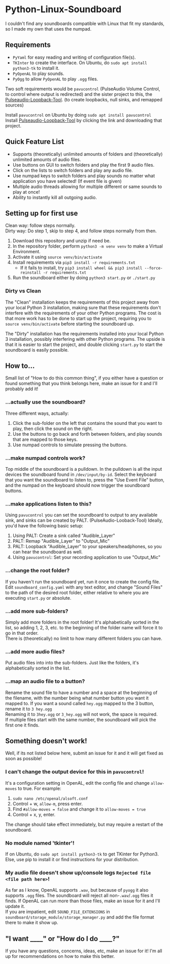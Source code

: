 # Python-Linux-Soundboard
I couldn't find any soundboards compatible with Linux that fit my standards, so I made my own that uses the numpad.


## Requirements
- `PyYaml` for easy reading and writing of configuration file(s).
- `TKInter` to create the interface. On Ubuntu, do `sudo apt install python3-tk` to install it.
- `PyOpenAL` to play sounds.
- `PyOgg` to allow `PyOpenAL` to play `.ogg` files.

Two soft requirements would be `pavucontrol` (PulseAudio Volume Control, to control where output is redirected) and the
sister project to this, the 
[Pulseaudio-Loopback-Tool](https://github.com/alentoghostflame/Python-Pulseaudio-Loopback-Tool). (to create loopbacks,
null sinks, and remapped sources)

Install `pavucontrol` on Ubuntu by doing `sudo apt install pavucontrol`  
Install [Pulseaudio-Loopback-Tool](https://github.com/alentoghostflame/Python-Pulseaudio-Loopback-Tool) by clicking the
link and downloading that project.



## Quick Feature List
* Supports (theoretically) unlimited amounts of folders and (theoretically) unlimited amounts of audio files.
* Use buttons on GUI to switch folders and play the first 9 audio files.
* Click on the lists to switch folders and play any audio file.
* Use numpad keys to switch folders and play sounds no matter what application you have selected! (If event file is given)
* Multiple audio threads allowing for multiple different or same sounds to play at once!
* Ability to instantly kill all outgoing audio.


## Setting up for first use
Clean way: follow steps normally.  
Dirty way: Do step 1, skip to step 4, and follow steps normally from then.

1. Download this repository and unzip if need be.
2. In the repository folder, perform `python3 -m venv venv` to make a Virtual Environment.
3. Activate it using `source venv/bin/activate`
4. Install requirements via `pip3 install -r requirements.txt`
    - If it fails to install, try `pip3 install wheel && pip3 install --force-reinstall -r requirements.txt`
5. Run the soundboard either by doing `python3 start.py` or `./start.py`

### Dirty vs Clean
The "Clean" installation keeps the requirements of this project away from your local Python 3 installation, making sure
that these requirements don't interfere with the requirements of your other Python programs. The cost is that more work
has to be done to start up the project, requiring you to `source venv/bin/activate` before starting the soundboard up.

The "Dirty" installation has the requirements installed into your local Python 3 installation, possibly interfering with
other Python programs. The upside is that it is easier to start the project, and double clicking `start.py` to start the
soundboard is easily possible.

## How to...
Small list of "How to do this common thing", if you either have a question or found something that you think belongs
here, make an issue for it and I'll probably add it!

### ...actually use the soundboard?
Three different ways, actually:
1. Click the sub-folder on the left that contains the sound that you want to play, then click the sound on the right.
2. Use the buttons to go back and forth between folders, and play sounds that are mapped to those keys.
3. Use numpad controls to simulate pressing the buttons.

### ...make numpad controls work?
Top middle of the soundboard is a pulldown. In the pulldown is all the input devices the soundboard found in
`/dev/input/by-id`. Select the keyboard that you want the soundboard to listen to, press the "Use Event File" button, 
and the numpad on the keyboard should now trigger the soundboard buttons.

### ...make applications listen to this?
Using `pavucontrol` you can set the soundboard to output to any available sink, and sinks can be created by PALT. 
(PulseAudio-Looback-Tool)
Ideally, you'd have the following basic setup:
1. Using PALT: Create a sink called "Audible_Layer"
2. PALT: Remap "Audible_Layer" to "Output_Mic"
3. PALT: Loopback "Audible_Layer" to your speakers/headphones, so you can hear the soundboard as well.
4. Using `pavucontrol`: Set your recording application to use "Output_Mic"

### ...change the root folder?
If you haven't run the soundboard yet, run it once to create the config file.  
Edit `soundboard_config.yaml` with any text editor, and change "Sound Files" to the path of the desired root folder, 
either relative to where you are executing `start.py` or absolute.

### ...add more sub-folders?
Simply add more folders in the root folder! It's alphabetically sorted in the list, so adding 1, 2, 3, etc. to the
beginning of the folder name will force it to go in that order.  
There is (theoretically) no limit to how many different folders you can have.

### ...add more audio files?
Put audio files into into the sub-folders. Just like the folders, it's alphabetically sorted in the list.  

### ...map an audio file to a button?
Rename the sound file to have a number and a space at the beginning of the filename, with the number being what
number button you want it mapped to. If you want a sound called `hey.ogg` mapped to the 3 button, rename it to 
`3 hey.ogg`   
Renaming it to `3hey.ogg` or `3_hey.ogg` will not work, the space is required.  
If multiple files start with the same number, the soundboard will pick the first one it finds.

## Something doesn't work!
Well, if its not listed below here, submit an issue for it and it will get fixed as soon as possible!

### I can't change the output device for this in `pavucontrol`!
It's a configuration setting in OpenAL, edit the config file and change `allow-moves` to true.
For example:
1. `sudo nano /etc/openal/alsoft.conf`
2. Control + w, `allow-m`, press enter.
3. Find `#allow-moves = false` and change it to `allow-moves = true`
4. Control + x, y, enter.

The change should take effect immediately, but may require a restart of the soundboard.

### No module named 'tkinter'!
If on Ubuntu, do `sudo apt install python3-tk` to get TKinter for Python3. Else, use pip to install it or find
instructions for your distribution.

### My audio file doesn't show up/console logs `Rejected file <file path here>`!
As far as I know, OpenAL supports `.wav`, but because of `pyogg` it also supports `.ogg` files. The soundboard will
reject all non-`.wav`/`.ogg` files it finds. If OpenAL can run more than those files, make an issue for it and I'll
update it.  
If you are impatient, edit `SOUND_FILE_EXTENSIONS` in `soundboard/storage_module/storage_manager.py` and add
the file format there to make it show up.

## "I want ____" or "How do I do ____?"

If you have any questions, concerns, ideas, etc, make an issue for it! I'm all up for recommendations on how to make this better.
